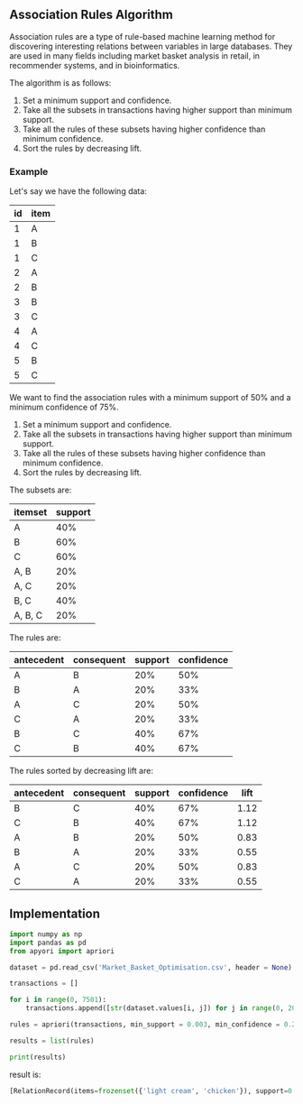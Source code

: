 ## Association Rules Algorithm

Association rules are a type of rule-based machine learning method for discovering interesting relations between variables in large databases. They are used in many fields including market basket analysis in retail, in recommender systems, and in bioinformatics.

The algorithm is as follows:

1. Set a minimum support and confidence.
2. Take all the subsets in transactions having higher support than minimum support.
3. Take all the rules of these subsets having higher confidence than minimum confidence.
4. Sort the rules by decreasing lift.

### Example

Let's say we have the following data:

| id | item |
|----|------|
| 1  | A    |
| 1  | B    |
| 1  | C    |
| 2  | A    |
| 2  | B    |
| 3  | B    |
| 3  | C    |
| 4  | A    |
| 4  | C    |
| 5  | B    |
| 5  | C    |

We want to find the association rules with a minimum support of 50% and a minimum confidence of 75%.

1. Set a minimum support and confidence.
2. Take all the subsets in transactions having higher support than minimum support.
3. Take all the rules of these subsets having higher confidence than minimum confidence.
4. Sort the rules by decreasing lift.

The subsets are:

| itemset | support |
|---------|---------|
| A       | 40%     |
| B       | 60%     |
| C       | 60%     |
| A, B    | 20%     |
| A, C    | 20%     |
| B, C    | 40%     |
| A, B, C | 20%     |

The rules are:

| antecedent | consequent | support | confidence |
|------------|------------|---------|------------|
| A          | B          | 20%     | 50%        |
| B          | A          | 20%     | 33%        |
| A          | C          | 20%     | 50%        |
| C          | A          | 20%     | 33%        |
| B          | C          | 40%     | 67%        |
| C          | B          | 40%     | 67%        |

The rules sorted by decreasing lift are:

| antecedent | consequent | support | confidence | lift |
|------------|------------|---------|------------|------|
| B          | C          | 40%     | 67%        | 1.12 |
| C          | B          | 40%     | 67%        | 1.12 |
| A          | B          | 20%     | 50%        | 0.83 |
| B          | A          | 20%     | 33%        | 0.55 |
| A          | C          | 20%     | 50%        | 0.83 |
| C          | A          | 20%     | 33%        | 0.55 |

## Implementation

```python
import numpy as np
import pandas as pd
from apyori import apriori

dataset = pd.read_csv('Market_Basket_Optimisation.csv', header = None)

transactions = []

for i in range(0, 7501):
    transactions.append([str(dataset.values[i, j]) for j in range(0, 20)])

rules = apriori(transactions, min_support = 0.003, min_confidence = 0.2, min_lift = 3, min_length = 2)

results = list(rules)

print(results)
```

result is:

```python
[RelationRecord(items=frozenset({'light cream', 'chicken'}), support=0.004532728969470737, ordered_statistics=[OrderedStatistic(items_base=frozenset({'light cream'}), items_add=frozenset({'chicken'}), confidence=0.29059829059829057, lift=4.84395061728395)]), RelationRecord(items=frozenset({'escalope', 'mushroom cream sauce'}), support=0.005732568990801226, ordered_statistics=[OrderedStatistic(items_base=frozenset({'mushroom cream sauce'}), items_add=frozenset({'escalope'}), confidence=0.3006993006993007, lift=3.790832696715049)])]
```

